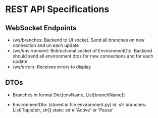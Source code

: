 # REST API Specifications



## WebSocket Endpoints
- /ws/branches: Backend to UI socket. Send all branches on new connection and un each update
- /ws/environment: Bidirectional socket of EnvironmentDto. Backend should send all environment dtos for new connections and for each update.
- /ws/errors: Receives errors to display


## DTOs
- Branches in format Dict[envName, List[branchName]]

- EnvironmentDto: (stored in file environment.py)
    id: str
    branches: List[Tuple[str, str]]
    state: str  # 'Active' or 'Pause'


